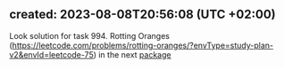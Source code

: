 created: 2023-08-08T20:56:08 (UTC +02:00)
---
Look solution for task 994. Rotting Oranges
(https://leetcode.com/problems/rotting-oranges/?envType=study-plan-v2&envId=leetcode-75) in the next
[package](../../../../../LeetCode_75_Level_2/Day_10_Graph_BFS_DFS/Medium/Rotting_Oranges/Solution.java)
